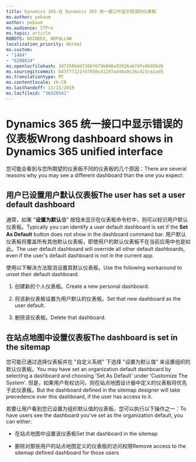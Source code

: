 ```yaml
---
title: Dynamics 365-在 Dynamics 365 统一接口中显示错误的仪表板
ms.author: pebaum
author: pebaum
ms.audience: ITPro
ms.topic: article
ROBOTS: NOINDEX, NOFOLLOW
localization_priority: Normal
ms.custom:
- "1484"
- "6200024"
ms.openlocfilehash: 3d7258bdd7366f679b048e93926ab7dfe0b956d9
ms.sourcegitcommit: b43f77221f47b50c41197a448a9c26c423ce1ad5
ms.translationtype: MT
ms.contentlocale: zh-CN
ms.lasthandoff: 11/15/2019
ms.locfileid: "36528541"
---
```

# <a name="wrong-dashboard-shows-in-dynamics-365-unified-interface"></a><span data-ttu-id="7540e-102">Dynamics 365 统一接口中显示错误的仪表板</span><span class="sxs-lookup"><span data-stu-id="7540e-102">Wrong dashboard shows in Dynamics 365 unified interface</span></span>

<span data-ttu-id="7540e-103">您可能会看到与您所期望的仪表板不同的仪表板的几个原因：</span><span class="sxs-lookup"><span data-stu-id="7540e-103">There are several reasons why you may see a different dashboard than the one you expect:</span></span>

## <a name="the-user-has-set-a-user-default-dashboard"></a><span data-ttu-id="7540e-104">用户已设置用户默认仪表板</span><span class="sxs-lookup"><span data-stu-id="7540e-104">The user has set a user default dashboard</span></span> 

<span data-ttu-id="7540e-105">通常，如果 "**设置为默认**值" 按钮未显示在仪表板命令栏中，则可以标识用户默认仪表板。</span><span class="sxs-lookup"><span data-stu-id="7540e-105">Typically you can identify a user default dashboard is set if the **Set As Default** button does not show in the dashboard command bar.</span></span> <span data-ttu-id="7540e-106">用户默认仪表板将覆盖所有其他默认仪表板，即使用户的默认仪表板不在当前应用中也是如此。</span><span class="sxs-lookup"><span data-stu-id="7540e-106">The user default dashboard will override all other default dashboards, even if the user's default dashboard is not in the current app.</span></span>

<span data-ttu-id="7540e-107">使用以下解决方法取消设置其默认仪表板。</span><span class="sxs-lookup"><span data-stu-id="7540e-107">Use the following workaround to unset their default dashboard.</span></span>

1. <span data-ttu-id="7540e-108">创建新的个人仪表板。</span><span class="sxs-lookup"><span data-stu-id="7540e-108">Create a new personal dashboard.</span></span>

2. <span data-ttu-id="7540e-109">将该新仪表板设置为用户默认的仪表板。</span><span class="sxs-lookup"><span data-stu-id="7540e-109">Set that new dashboard as the user default.</span></span>

3. <span data-ttu-id="7540e-110">删除该仪表板。</span><span class="sxs-lookup"><span data-stu-id="7540e-110">Delete that dashboard.</span></span>

## <a name="the-dashboard-is-set-in-the-sitemap"></a><span data-ttu-id="7540e-111">在站点地图中设置仪表板</span><span class="sxs-lookup"><span data-stu-id="7540e-111">The dashboard is set in the sitemap</span></span>

<span data-ttu-id="7540e-112">您可能已通过选择仪表板并在 "自定义系统" 下选择 "设置为默认值" 来设置组织的默认仪表板。</span><span class="sxs-lookup"><span data-stu-id="7540e-112">You may have set an organization default dashboard by selecting a dashboard and choosing 'Set As Default' under 'Customize The System'.</span></span> <span data-ttu-id="7540e-113">但是，如果用户有权访问，则在站点地图设计器中定义的仪表板将优先于此仪表板。</span><span class="sxs-lookup"><span data-stu-id="7540e-113">But the dashboard defined in the sitemap designer will take precedence over this dashboard, if the user has access to it.</span></span>

<span data-ttu-id="7540e-114">若要让用户看到您已设置为组织默认值的仪表板，您可以执行以下操作之一：</span><span class="sxs-lookup"><span data-stu-id="7540e-114">To have users see the dashboard you've set as the organization default, you can either:</span></span>

* <span data-ttu-id="7540e-115">在站点地图中设置该仪表板</span><span class="sxs-lookup"><span data-stu-id="7540e-115">Set that dashboard in the sitemap</span></span>

* <span data-ttu-id="7540e-116">删除对那些用户的站点地图定义的仪表板的访问权限</span><span class="sxs-lookup"><span data-stu-id="7540e-116">Remove access to the sitemap defined dashboard for those users</span></span>
